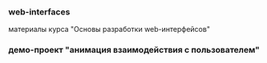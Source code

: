 ### web-interfaces
материалы курса "Основы разработки web-интерфейсов"

### демо-проект "анимация взаимодействия с пользователем"
